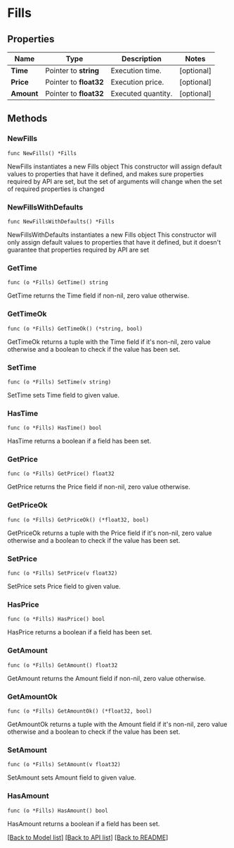 # Fills

## Properties

Name | Type | Description | Notes
------------ | ------------- | ------------- | -------------
**Time** | Pointer to **string** | Execution time. | [optional] 
**Price** | Pointer to **float32** | Execution price. | [optional] 
**Amount** | Pointer to **float32** | Executed quantity. | [optional] 

## Methods

### NewFills

`func NewFills() *Fills`

NewFills instantiates a new Fills object
This constructor will assign default values to properties that have it defined,
and makes sure properties required by API are set, but the set of arguments
will change when the set of required properties is changed

### NewFillsWithDefaults

`func NewFillsWithDefaults() *Fills`

NewFillsWithDefaults instantiates a new Fills object
This constructor will only assign default values to properties that have it defined,
but it doesn't guarantee that properties required by API are set

### GetTime

`func (o *Fills) GetTime() string`

GetTime returns the Time field if non-nil, zero value otherwise.

### GetTimeOk

`func (o *Fills) GetTimeOk() (*string, bool)`

GetTimeOk returns a tuple with the Time field if it's non-nil, zero value otherwise
and a boolean to check if the value has been set.

### SetTime

`func (o *Fills) SetTime(v string)`

SetTime sets Time field to given value.

### HasTime

`func (o *Fills) HasTime() bool`

HasTime returns a boolean if a field has been set.

### GetPrice

`func (o *Fills) GetPrice() float32`

GetPrice returns the Price field if non-nil, zero value otherwise.

### GetPriceOk

`func (o *Fills) GetPriceOk() (*float32, bool)`

GetPriceOk returns a tuple with the Price field if it's non-nil, zero value otherwise
and a boolean to check if the value has been set.

### SetPrice

`func (o *Fills) SetPrice(v float32)`

SetPrice sets Price field to given value.

### HasPrice

`func (o *Fills) HasPrice() bool`

HasPrice returns a boolean if a field has been set.

### GetAmount

`func (o *Fills) GetAmount() float32`

GetAmount returns the Amount field if non-nil, zero value otherwise.

### GetAmountOk

`func (o *Fills) GetAmountOk() (*float32, bool)`

GetAmountOk returns a tuple with the Amount field if it's non-nil, zero value otherwise
and a boolean to check if the value has been set.

### SetAmount

`func (o *Fills) SetAmount(v float32)`

SetAmount sets Amount field to given value.

### HasAmount

`func (o *Fills) HasAmount() bool`

HasAmount returns a boolean if a field has been set.


[[Back to Model list]](../README.md#documentation-for-models) [[Back to API list]](../README.md#documentation-for-api-endpoints) [[Back to README]](../README.md)


